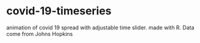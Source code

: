 # covid-19-timeseries
animation of covid 19 spread with adjustable time slider. made with R. Data come from Johns Hopkins
